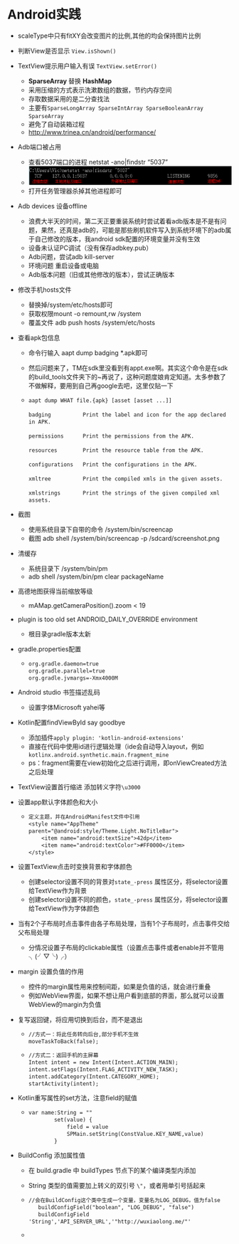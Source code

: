 # Android实践

- scaleType中只有fitXY会改变图片的比例,其他的均会保持图片比例

- 判断View是否显示 `View.isShown()`

- TextView提示用户输入有误 `TextView.setError()`

  - **SparseArray** 替换 **HashMap**
  - 采用压缩的方式表示洗漱数组的数据，节约内存空间
  - 存取数据采用的是二分查找法
  - 主要有`SparseLongArray SparseIntArray SparseBooleanArray SparseArray`
  - 避免了自动装箱过程
  - http://www.trinea.cn/android/performance/

- Adb端口被占用

  - 查看5037端口的进程 netstat -ano|findstr “5037”
  - ![](img/04181.png)
  - 打开任务管理器杀掉其他进程即可

- Adb devices 设备offline

  - 浪费大半天的时间，第二天正要重装系统时尝试着看adb版本是不是有问题，果然，还真是adb的，可能是那些刷机软件写入到系统环境下的adb属于自己修改的版本，我android sdk配置的环境变量并没有生效
  - 设备未认证PC调试（没有保存adbkey.pub）
  - Adb问题，尝试adb kill-server
  - 环境问题 重启设备或电脑
  - Adb版本问题（旧或其他修改的版本），尝试正确版本

- 修改手机hosts文件

  - 替换掉/system/etc/hosts即可
  - 获取权限mount -o remount,rw /system
  - 覆盖文件 adb push hosts /system/etc/hosts

- 查看apk包信息

  - 命令行输入 aapt dump badging *.apk即可

  - 然后问题来了，TM在sdk里没看到有appt.exe啊。其实这个命令是在sdk的build_tools文件夹下的~再说了，这种问题度娘肯定知道。太多参数了不做解释，要用到自己再google去吧，这里仅贴一下

  - ```
    aapt dump WHAT file.{apk} [asset [asset ...]]

    badging          Print the label and icon for the app declared in APK.

    permissions      Print the permissions from the APK.

    resources        Print the resource table from the APK.

    configurations   Print the configurations in the APK.

    xmltree          Print the compiled xmls in the given assets.

    xmlstrings       Print the strings of the given compiled xml assets.
    ```

- 截图

  - 使用系统目录下自带的命令 /system/bin/screencap
  - 截图 adb shell /system/bin/screencap -p /sdcard/screenshot.png

- 清缓存

  - 系统目录下 /system/bin/pm
  - adb shell /system/bin/pm clear packageName

- 高德地图获得当前缩放等级

  - mAMap.getCameraPosition().zoom < 19

- plugin is too old  set ANDROID_DAILY_OVERRIDE environment

  - 根目录gradle版本太新

- gradle.properties配置

  - ```
    org.gradle.daemon=true
    org.gradle.parallel=true
    org.gradle.jvmargs=-Xmx4000M
    ```

- Android studio 书签描述乱码

  - 设置字体Microsoft yahei等

- Kotlin配置findViewById say goodbye

  - 添加插件`apply plugin: 'kotlin-android-extensions'`
  - 直接在代码中使用id进行逻辑处理（ide会自动导入layout，例如`kotlinx.android.synthetic.main.fragment_mine`
  - ps：fragment需要在view初始化之后进行调用，即onViewCreated方法之后处理

- TextView设置首行缩进 添加转义字符`\u3000`

- 设置app默认字体颜色和大小

  - ```
    定义主题，并在AndroidManifest文件中引用
    <style name="AppTheme" parent="@android:style/Theme.Light.NoTitleBar">
        <item name="android:textSize">42dp</item>
        <item name="android:textColor">#FF0000</item>
    </style>
    ```



- 设置TextView点击时变换背景和字体颜色

  - 创建selector设置不同的背景对`state_-press` 属性区分，将selector设置给TextView作为背景
  - 创建selector设置不同的颜色，`state_-press` 属性区分，将selector设置给TextView作为字体颜色


- 当有2个子布局时点击事件由各子布局处理，当有1个子布局时，点击事件交给父布局处理

  - 分情况设置子布局的clickable属性（设置点击事件或者enable并不管用╮(╯▽╰)╭）

- margin 设置负值的作用
  - 控件的margin属性用来控制间距，如果是负值的话，就会进行重叠
  - 例如WebView界面，如果不想让用户看到底部的界面，那么就可以设置WebView的margin为负值

- 复写返回键，将应用切换到后台，而不是退出

  - ```
    //方式一：将此任务转向后台,部分手机不生效
    moveTaskToBack(false);
    ```

  - ```
    //方式二：返回手机的主屏幕
    Intent intent = new Intent(Intent.ACTION_MAIN);
    intent.setFlags(Intent.FLAG_ACTIVITY_NEW_TASK);
    intent.addCategory(Intent.CATEGORY_HOME);
    startActivity(intent);
    ```



- Kotlin重写属性的set方法，注意field的赋值

  - ```
    var name:String = ""
            set(value) {
                field = value
                SPMain.setString(ConstValue.KEY_NAME,value)
            }
    ```



- BuildConfig 添加属性值


  - 在 build.gradle 中 buildTypes 节点下的某个编译类型内添加

  - String 类型的值需要加上转义的双引号 `\"`，或者用单引号括起来

  - ```
    //会在BuildConfig这个类中生成一个变量，变量名为LOG_DEBUG，值为false
       buildConfigField("boolean", "LOG_DEBUG", "false")  
       buildConfigField 'String','API_SERVER_URL','"http://wuxiaolong.me/"'
    ```

  - ​






